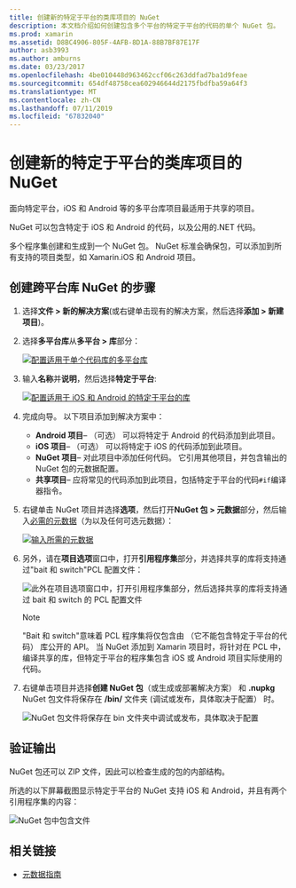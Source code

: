 ```yaml
---
title: 创建新的特定于平台的类库项目的 NuGet
description: 本文档介绍如何创建包含多个平台的特定于平台的代码的单个 NuGet 包。
ms.prod: xamarin
ms.assetid: D8BC4906-805F-4AFB-8D1A-88B7BF87E17F
author: asb3993
ms.author: amburns
ms.date: 03/23/2017
ms.openlocfilehash: 4be010448d963462ccf06c263ddfad7ba1d9feae
ms.sourcegitcommit: 654df48758cea602946644d2175fbdfba59a64f3
ms.translationtype: MT
ms.contentlocale: zh-CN
ms.lasthandoff: 07/11/2019
ms.locfileid: "67832040"
---
```

# <a name="creating-new-platform-specific-library-projects-for-nuget"></a>创建新的特定于平台的类库项目的 NuGet

面向特定平台，iOS 和 Android 等的多平台库项目最适用于共享的项目。

NuGet 可以包含特定于 iOS 和 Android 的代码，以及公用的.NET 代码。

多个程序集创建和生成到一个 NuGet 包。 NuGet 标准会确保包，可以添加到所有支持的项目类型，如 Xamarin.iOS 和 Android 项目。

## <a name="steps-to-create-a-cross-platform-library-nuget"></a>创建跨平台库 NuGet 的步骤

1. 选择**文件 > 新的解决方案**(或右键单击现有的解决方案，然后选择**添加 > 新建项目**)。

2. 选择**多平台库**从**多平台 > 库**部分：

    [![](platform-specific-images/mulitplatform-library-sml.png "配置适用于单个代码库的多平台库")](platform-specific-images/multiplatform-library.png#lightbox)

3. 输入**名称**并**说明**，然后选择**特定于平台**:

    [![](platform-specific-images/specific-configure-sml.png "配置适用于 iOS 和 Android 的特定于平台的库")](platform-specific-images/specific-configure.png#lightbox)

4. 完成向导。 以下项目添加到解决方案中：

    - **Android 项目**– （可选） 可以将特定于 Android 的代码添加到此项目。
    - **iOS 项目**– （可选） 可以将特定于 iOS 的代码添加到此项目。
    - **NuGet 项目**– 对此项目中添加任何代码。 它引用其他项目，并包含输出的 NuGet 包的元数据配置。
    - **共享项目**– 应将常见的代码添加到此项目，包括特定于平台的代码`#if`编译器指令。

5. 右键单击 NuGet 项目并选择**选项**，然后打开**NuGet 包 > 元数据**部分，然后输入[必需的元数据](~/cross-platform/app-fundamentals/nuget-multiplatform-libraries/metadata.md)（为以及任何可选元数据）：

    [![](platform-specific-images/specific-metadata-sml.png "输入所需的元数据")](platform-specific-images/specific-metadata.png#lightbox)

6. 另外，请在**项目选项**窗口中，打开**引用程序集**部分，并选择共享的库将支持通过"bait 和 switch"PCL 配置文件：

    ![](platform-specific-images/specific-reference-assemblies.png "此外在项目选项窗口中，打开引用程序集部分，然后选择共享的库将支持通过 bait 和 switch 的 PCL 配置文件")

    > [!NOTE]
    > "Bait 和 switch"意味着 PCL 程序集将仅包含由 （它不能包含特定于平台的代码） 库公开的 API。 当 NuGet 添加到 Xamarin 项目时，将针对在 PCL 中，编译共享的库，但特定于平台的程序集包含 iOS 或 Android 项目实际使用的代码。

7. 右键单击项目并选择**创建 NuGet 包**（或生成或部署解决方案） 和 **.nupkg** NuGet 包文件将保存在 **/bin/** 文件夹 (调试或发布，具体取决于配置） 时。

    ![](platform-specific-images/create-nuget-package.png "NuGet 包文件将保存在 bin 文件夹中调试或发布，具体取决于配置")


## <a name="verifying-the-output"></a>验证输出

NuGet 包还可以 ZIP 文件，因此可以检查生成的包的内部结构。

所选的以下屏幕截图显示特定于平台的 NuGet 支持 iOS 和 Android，并且有两个引用程序集的内容：

![](platform-specific-images/nuget-output.png "NuGet 包中包含文件")


## <a name="related-links"></a>相关链接

- [元数据指南](~/cross-platform/app-fundamentals/nuget-multiplatform-libraries/metadata.md)
